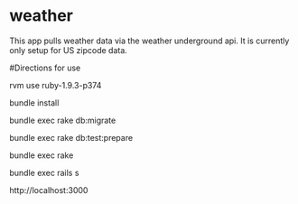 weather
=======

This app pulls weather data via the weather underground api.  It is currently only setup for US zipcode data.


#Directions for use

rvm use ruby-1.9.3-p374

bundle install

bundle exec rake db:migrate

bundle exec rake db:test:prepare

bundle exec rake

bundle exec rails s

http://localhost:3000